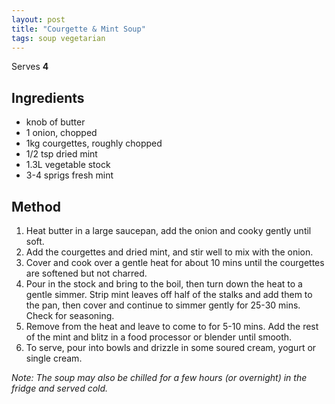 ```yaml
---
layout: post
title: "Courgette & Mint Soup"
tags: soup vegetarian
---
```


Serves **4**

## Ingredients

* knob of butter
* 1 onion, chopped
* 1kg courgettes, roughly chopped
* 1/2 tsp dried mint
* 1.3L vegetable stock
* 3-4 sprigs fresh mint

## Method

1. Heat butter in a large saucepan, add the onion and cooky gently until soft.
2. Add the courgettes and dried mint, and stir well to mix with the onion.
3. Cover and cook over a gentle heat for about 10 mins until the courgettes are softened but not
   charred.
4. Pour in the stock and bring to the boil, then turn down the heat to a gentle simmer. Strip mint
   leaves off half of the stalks and add them to the pan, then cover and continue to simmer gently
   for 25-30 mins. Check for seasoning.
5. Remove from the heat and leave to come to for 5-10 mins. Add the rest of the mint and
   blitz in a food processor or blender until smooth.
6. To serve, pour into bowls and drizzle in some soured cream, yogurt or single cream.

_Note: The soup may also be chilled for a few hours (or overnight) in the fridge and served cold._
